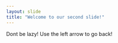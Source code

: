 ```yaml
---
layout: slide
title: "Welcome to our second slide!"
---
```

Dont be lazy!
Use the left arrow to go back!

